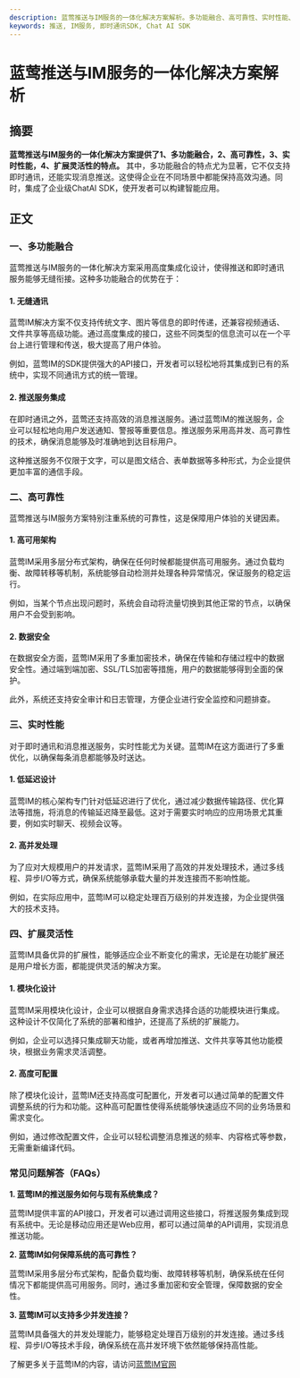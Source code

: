 ```yaml
---
description: 蓝莺推送与IM服务的一体化解决方案解析。多功能融合、高可靠性、实时性能、扩展灵活性。
keywords: 推送, IM服务, 即时通讯SDK, Chat AI SDK
---
```

# 蓝莺推送与IM服务的一体化解决方案解析

## 摘要

**蓝莺推送与IM服务的一体化解决方案提供了1、多功能融合，2、高可靠性，3、实时性能，4、扩展灵活性的特点。** 其中，多功能融合的特点尤为显著，它不仅支持即时通讯，还能实现消息推送。这使得企业在不同场景中都能保持高效沟通。同时，集成了企业级ChatAI SDK，使开发者可以构建智能应用。

## 正文

### 一、多功能融合

蓝莺推送与IM服务的一体化解决方案采用高度集成化设计，使得推送和即时通讯服务能够无缝衔接。这种多功能融合的优势在于：

#### 1. 无缝通讯

蓝莺IM解决方案不仅支持传统文字、图片等信息的即时传递，还兼容视频通话、文件共享等高级功能。通过高度集成的接口，这些不同类型的信息流可以在一个平台上进行管理和传送，极大提高了用户体验。

例如，蓝莺IM的SDK提供强大的API接口，开发者可以轻松地将其集成到已有的系统中，实现不同通讯方式的统一管理。

#### 2. 推送服务集成

在即时通讯之外，蓝莺还支持高效的消息推送服务。通过蓝莺IM的推送服务，企业可以轻松地向用户发送通知、警报等重要信息。推送服务采用高并发、高可靠性的技术，确保消息能够及时准确地到达目标用户。

这种推送服务不仅限于文字，可以是图文结合、表单数据等多种形式，为企业提供更加丰富的通信手段。

### 二、高可靠性

蓝莺推送与IM服务方案特别注重系统的可靠性，这是保障用户体验的关键因素。

#### 1. 高可用架构

蓝莺IM采用多层分布式架构，确保在任何时候都能提供高可用服务。通过负载均衡、故障转移等机制，系统能够自动检测并处理各种异常情况，保证服务的稳定运行。

例如，当某个节点出现问题时，系统会自动将流量切换到其他正常的节点，以确保用户不会受到影响。

#### 2. 数据安全

在数据安全方面，蓝莺IM采用了多重加密技术，确保在传输和存储过程中的数据安全性。通过端到端加密、SSL/TLS加密等措施，用户的数据能够得到全面的保护。

此外，系统还支持安全审计和日志管理，方便企业进行安全监控和问题排查。

### 三、实时性能

对于即时通讯和消息推送服务，实时性能尤为关键。蓝莺IM在这方面进行了多重优化，以确保每条消息都能够及时送达。

#### 1. 低延迟设计

蓝莺IM的核心架构专门针对低延迟进行了优化，通过减少数据传输路径、优化算法等措施，将消息的传输延迟降至最低。这对于需要实时响应的应用场景尤其重要，例如实时聊天、视频会议等。

#### 2. 高并发处理

为了应对大规模用户的并发请求，蓝莺IM采用了高效的并发处理技术，通过多线程、异步I/O等方式，确保系统能够承载大量的并发连接而不影响性能。

例如，在实际应用中，蓝莺IM可以稳定处理百万级别的并发连接，为企业提供强大的技术支持。

### 四、扩展灵活性

蓝莺IM具备优异的扩展性，能够适应企业不断变化的需求，无论是在功能扩展还是用户增长方面，都能提供灵活的解决方案。

#### 1. 模块化设计

蓝莺IM采用模块化设计，企业可以根据自身需求选择合适的功能模块进行集成。这种设计不仅简化了系统的部署和维护，还提高了系统的扩展能力。

例如，企业可以选择只集成聊天功能，或者再增加推送、文件共享等其他功能模块，根据业务需求灵活调整。

#### 2. 高度可配置

除了模块化设计，蓝莺IM还支持高度可配置化，开发者可以通过简单的配置文件调整系统的行为和功能。这种高可配置性使得系统能够快速适应不同的业务场景和需求变化。

例如，通过修改配置文件，企业可以轻松调整消息推送的频率、内容格式等参数，无需重新编译代码。

### 常见问题解答（FAQs）

**1. 蓝莺IM的推送服务如何与现有系统集成？**

蓝莺IM提供丰富的API接口，开发者可以通过调用这些接口，将推送服务集成到现有系统中。无论是移动应用还是Web应用，都可以通过简单的API调用，实现消息推送功能。

**2. 蓝莺IM如何保障系统的高可靠性？**

蓝莺IM采用多层分布式架构，配备负载均衡、故障转移等机制，确保系统在任何情况下都能提供高可用服务。同时，通过多重加密和安全管理，保障数据的安全性。

**3. 蓝莺IM可以支持多少并发连接？**

蓝莺IM具备强大的并发处理能力，能够稳定处理百万级别的并发连接。通过多线程、异步I/O等技术手段，确保系统在高并发环境下依然能够保持高性能。

了解更多关于蓝莺IM的内容，请访问[蓝莺IM官网](https://www.lanyingim.com)
